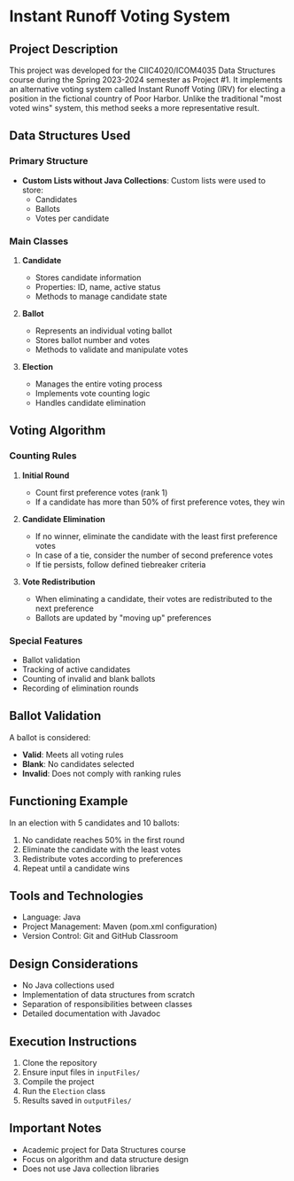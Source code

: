 # Instant Runoff Voting System

## Project Description
This project was developed for the CIIC4020/ICOM4035 Data Structures course during the Spring 2023-2024 semester as Project #1. It implements an alternative voting system called Instant Runoff Voting (IRV) for electing a position in the fictional country of Poor Harbor. Unlike the traditional "most voted wins" system, this method seeks a more representative result.

## Data Structures Used
### Primary Structure
- **Custom Lists without Java Collections**: Custom lists were used to store:
  - Candidates
  - Ballots
  - Votes per candidate

### Main Classes
1. **Candidate**
   - Stores candidate information
   - Properties: ID, name, active status
   - Methods to manage candidate state

2. **Ballot**
   - Represents an individual voting ballot
   - Stores ballot number and votes
   - Methods to validate and manipulate votes

3. **Election**
   - Manages the entire voting process
   - Implements vote counting logic
   - Handles candidate elimination

## Voting Algorithm

### Counting Rules
1. **Initial Round**
   - Count first preference votes (rank 1)
   - If a candidate has more than 50% of first preference votes, they win

2. **Candidate Elimination**
   - If no winner, eliminate the candidate with the least first preference votes
   - In case of a tie, consider the number of second preference votes
   - If tie persists, follow defined tiebreaker criteria

3. **Vote Redistribution**
   - When eliminating a candidate, their votes are redistributed to the next preference
   - Ballots are updated by "moving up" preferences

### Special Features
- Ballot validation
- Tracking of active candidates
- Counting of invalid and blank ballots
- Recording of elimination rounds

## Ballot Validation
A ballot is considered:
- **Valid**: Meets all voting rules
- **Blank**: No candidates selected
- **Invalid**: Does not comply with ranking rules

## Functioning Example
In an election with 5 candidates and 10 ballots:
1. No candidate reaches 50% in the first round
2. Eliminate the candidate with the least votes
3. Redistribute votes according to preferences
4. Repeat until a candidate wins

## Tools and Technologies
- Language: Java
- Project Management: Maven (pom.xml configuration)
- Version Control: Git and GitHub Classroom

## Design Considerations
- No Java collections used
- Implementation of data structures from scratch
- Separation of responsibilities between classes
- Detailed documentation with Javadoc

## Execution Instructions
1. Clone the repository
2. Ensure input files in `inputFiles/`
3. Compile the project
4. Run the `Election` class
5. Results saved in `outputFiles/`

## Important Notes
- Academic project for Data Structures course
- Focus on algorithm and data structure design
- Does not use Java collection libraries